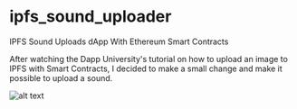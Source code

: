 # ipfs_sound_uploader
IPFS Sound Uploads dApp With Ethereum Smart Contracts

After watching the Dapp University's tutorial on how to upload an image to IPFS with Smart Contracts, I decided to make a small change and make it possible to upload a sound.


![alt text](https://i.imgur.com/lzFv6Y5.png)
